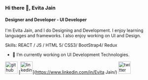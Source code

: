 ### Hi there 👋, Evita Jain
#### Designer and Developer - UI Developer
I'm Evita Jain, and I do Designing and Development. I enjoy learning languages and frameworks.  I also enjoy working on UI and Design.

Skills: REACT / JS / HTML 5/ CSS3/ BootStrap4/ Redux

- 🔭 I’m currently working on UI Development Technologies. 


[<img src='https://cdn.jsdelivr.net/npm/simple-icons@3.0.1/icons/github.svg' alt='github' height='40'>](https://github.com/evitajain15)  [<img src='https://cdn.jsdelivr.net/npm/simple-icons@3.0.1/icons/linkedin.svg' alt='linkedin' height='40'>](https://www.linkedin.com/in/Evita Jain/)  [<img src='https://cdn.jsdelivr.net/npm/simple-icons@3.0.1/icons/twitter.svg' alt='twitter' height='40'>](https://twitter.com/evita_jain)  

